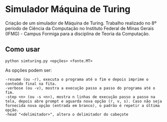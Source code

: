 # Simulador Máquina de Turing

Criação de um simulador de Máquina de Turing. Trabalho realizado no 8º período de Ciência da Computação no Instituto Federal de Minas Gerais (IFMG) - Campus Formiga para a disciplina de Teoria da Computação.

## Como usar
    python simturing.py <opções> <fonte.MT>

As opções podem ser:

    -resume (ou -r), executa o programa até o fim e depois imprime o conteúdo final na fita.
    -verbose (ou -v), mostra a execução passo a passo do programa até o fim.
    -step <n> (ou -s <n>), mostra n linhas de execução passo a passo na tela, depois abre prompt e aguarda nova opção (r, v, s). Caso não seja fornecida nova opção (entrada em branco), o padrão é repetir a última opção.
    -head "<delimitador>", altera o delimitador do cabeçote